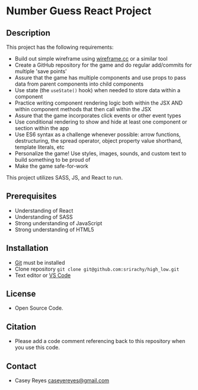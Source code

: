 # Number Guess React Project

## Description
This project has the following requirements:
- Build out simple wireframe using [wireframe.cc](https://wireframe.cc/) or a similar tool
- Create a GitHub repository for the game and do regular add/commits for multiple 'save points'
- Assure that the game has multiple components and use props to pass data from parent components into child components
- Use state (the `useState()` hook) when needed to store data within a component
- Practice writing component rendering logic both within the JSX AND within component methods that then call within the JSX
- Assure that the game incorporates click events or other event types
- Use conditional rendering to show and hide at least one component or section within the app
- Use ES6 syntax as a challenge whenever possible: arrow functions, destructuring, the spread operator, object property value shorthand, template literals, etc
- Personalize the game! Use styles, images, sounds, and custom text to build something to be proud of
- Make the game safe-for-work

This project utilizes SASS, JS, and React to run.

## Prerequisites
- Understanding of React
- Understanding of SASS
- Strong understanding of JavaScript
- Strong understanding of HTML5

## Installation
- [Git](https://git-scm.com/) must be installed
- Clone repository `git clone git@github.com:srirachy/high_low.git`
- Text editor or [VS Code](https://code.visualstudio.com/)

## License
- Open Source Code.

## Citation
- Please add a code comment referencing back to this repository when you use this code.

## Contact
- Casey Reyes caseyereyes@gmail.com